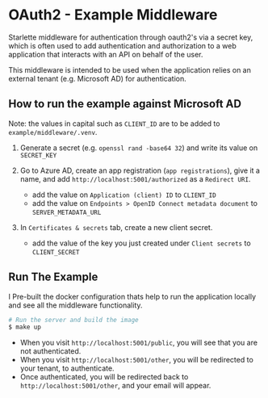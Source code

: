 # OAuth2 - Example Middleware

Starlette middleware for authentication through oauth2's via a secret key, which is often used to add authentication and authorization to a web application that interacts with an API on behalf of the user.

This middleware is intended to be used when the application relies on an external tenant (e.g. Microsoft AD) for authentication.

## How to run the example against Microsoft AD

Note: the values in capital such as `CLIENT_ID` are to be added to `example/middleware/.venv`.

1. Generate a secret (e.g. `openssl rand -base64 32`) and write its value on `SECRET_KEY`

2. Go to Azure AD, create an app registration (`app registrations`), give it a name, and add `http://localhost:5001/authorized` as a `Redirect URI`.
    * add the value on `Application (client) ID` to `CLIENT_ID`
    * add the value on `Endpoints > OpenID Connect metadata document` to `SERVER_METADATA_URL`

3. In `Certificates & secrets` tab, create a new client secret.
    * add the value of the key you just created under `Client secrets` to `CLIENT_SECRET`

## Run The Example

I Pre-built the docker configuration thats help to run the application locally and see all the middleware functionality.

```bash
# Run the server and build the image
$ make up
```

* When you visit `http://localhost:5001/public`, you will see that you are not authenticated.
* When you visit `http://localhost:5001/other`, you will be redirected to your tenant, to authenticate.
* Once authenticated, you will be redirected back to `http://localhost:5001/other`, and your email will appear.
